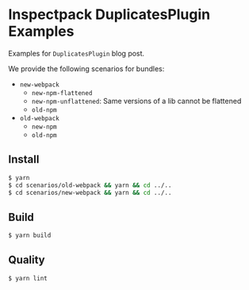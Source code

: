 Inspectpack DuplicatesPlugin Examples
=====================================

Examples for `DuplicatesPlugin` blog post.

We provide the following scenarios for bundles:

- `new-webpack`
    - `new-npm-flattened`
    - `new-npm-unflattened`: Same versions of a lib cannot be flattened
    - `old-npm`
- `old-webpack`
    - `new-npm`
    - `old-npm`

## Install

```sh
$ yarn
$ cd scenarios/old-webpack && yarn && cd ../..
$ cd scenarios/new-webpack && yarn && cd ../..
```

## Build

```sh
$ yarn build
```

## Quality

```sh
$ yarn lint
```
